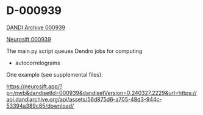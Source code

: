 # D-000939

[DANDI Archive 000939](https://dandiarchive.org/dandiset/000939/0.240327.2229)

[Neurosift 000939](https://neurosift.app/?p=/dandiset&dandisetId=000939&dandisetVersion=0.240327.2229)

The main.py script queues Dendro jobs for computing
* autocorrelograms

One example (see supplemental files):

https://neurosift.app/?p=/nwb&dandisetId=000939&dandisetVersion=0.240327.2229&url=https://api.dandiarchive.org/api/assets/56d875d6-a705-48d3-944c-53394a389c85/download/
